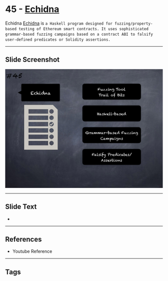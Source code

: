 
# 45 - [Echidna](./Echidna.md)

Echidna [Echidna](https://github.com/crytic/echidna) is `a Haskell program designed for fuzzing/property-based testing of Ethereum smart contracts. It uses sophisticated grammar-based fuzzing campaigns based on a contract ABI to falsify user-defined predicates or Solidity assertions.`




___
## Slide Screenshot
![045.png](../../images/6.Audit%20Techniques%20and%20Tools%20101/045.png)
___
## Slide Text
- 
___
## References
- Youtube Reference
___
## Tags
